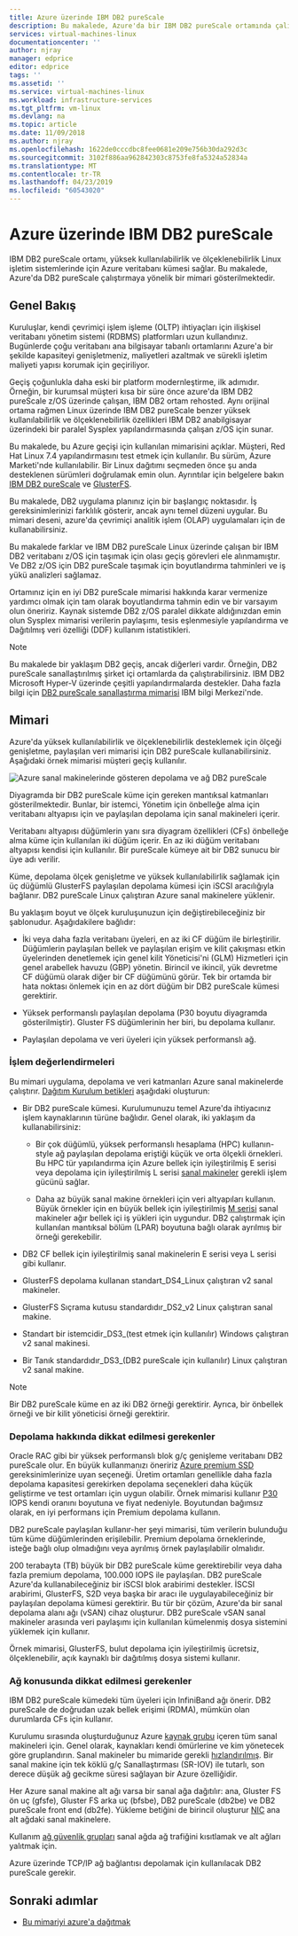 ```yaml
---
title: Azure üzerinde IBM DB2 pureScale
description: Bu makalede, Azure'da bir IBM DB2 pureScale ortamında çalıştırmaya yönelik bir mimari göstereceğiz.
services: virtual-machines-linux
documentationcenter: ''
author: njray
manager: edprice
editor: edprice
tags: ''
ms.assetid: ''
ms.service: virtual-machines-linux
ms.workload: infrastructure-services
ms.tgt_pltfrm: vm-linux
ms.devlang: na
ms.topic: article
ms.date: 11/09/2018
ms.author: njray
ms.openlocfilehash: 1622de0cccdbc8fee0681e209e756b30da292d3c
ms.sourcegitcommit: 3102f886aa962842303c8753fe8fa5324a52834a
ms.translationtype: MT
ms.contentlocale: tr-TR
ms.lasthandoff: 04/23/2019
ms.locfileid: "60543020"
---
```

# <a name="ibm-db2-purescale-on-azure"></a>Azure üzerinde IBM DB2 pureScale

IBM DB2 pureScale ortamı, yüksek kullanılabilirlik ve ölçeklenebilirlik Linux işletim sistemlerinde için Azure veritabanı kümesi sağlar. Bu makalede, Azure'da DB2 pureScale çalıştırmaya yönelik bir mimari gösterilmektedir.

## <a name="overview"></a>Genel Bakış

Kuruluşlar, kendi çevrimiçi işlem işleme (OLTP) ihtiyaçları için ilişkisel veritabanı yönetim sistemi (RDBMS) platformları uzun kullandınız. Bugünlerde çoğu veritabanı ana bilgisayar tabanlı ortamlarını Azure'a bir şekilde kapasiteyi genişletmeniz, maliyetleri azaltmak ve sürekli işletim maliyeti yapısı korumak için geçiriliyor.

Geçiş çoğunlukla daha eski bir platform modernleştirme, ilk adımıdır. Örneğin, bir kurumsal müşteri kısa bir süre önce azure'da IBM DB2 pureScale z/OS üzerinde çalışan, IBM DB2 ortam rehosted. Aynı orijinal ortama rağmen Linux üzerinde IBM DB2 pureScale benzer yüksek kullanılabilirlik ve ölçeklenebilirlik özellikleri IBM DB2 anabilgisayar üzerindeki bir paralel Sysplex yapılandırmasında çalışan z/OS için sunar.

Bu makalede, bu Azure geçişi için kullanılan mimarisini açıklar. Müşteri, Red Hat Linux 7.4 yapılandırmasını test etmek için kullanılır. Bu sürüm, Azure Marketi'nde kullanılabilir. Bir Linux dağıtımı seçmeden önce şu anda desteklenen sürümleri doğrulamak emin olun. Ayrıntılar için belgelere bakın [IBM DB2 pureScale](https://www.ibm.com/support/knowledgecenter/SSEPGG) ve [GlusterFS](https://docs.gluster.org/en/latest/).

Bu makalede, DB2 uygulama planınız için bir başlangıç noktasıdır. İş gereksinimlerinizi farklılık gösterir, ancak aynı temel düzeni uygular. Bu mimari deseni, azure'da çevrimiçi analitik işlem (OLAP) uygulamaları için de kullanabilirsiniz.

Bu makalede farklar ve IBM DB2 pureScale Linux üzerinde çalışan bir IBM DB2 veritabanı z/OS için taşımak için olası geçiş görevleri ele alınmamıştır. Ve DB2 z/OS için DB2 pureScale taşımak için boyutlandırma tahminleri ve iş yükü analizleri sağlamaz. 

Ortamınız için en iyi DB2 pureScale mimarisi hakkında karar vermenize yardımcı olmak için tam olarak boyutlandırma tahmin edin ve bir varsayım olun öneririz. Kaynak sistemde DB2 z/OS paralel dikkate aldığınızdan emin olun Sysplex mimarisi verilerin paylaşımı, tesis eşlenmesiyle yapılandırma ve Dağıtılmış veri özelliği (DDF) kullanım istatistikleri.

> [!NOTE]
> Bu makalede bir yaklaşım DB2 geçiş, ancak diğerleri vardır. Örneğin, DB2 pureScale sanallaştırılmış şirket içi ortamlarda da çalıştırabilirsiniz. IBM DB2 Microsoft Hyper-V üzerinde çeşitli yapılandırmalarda destekler. Daha fazla bilgi için [DB2 pureScale sanallaştırma mimarisi](https://www.ibm.com/support/knowledgecenter/en/SSEPGG_11.1.0/com.ibm.db2.luw.qb.server.doc/doc/r0061462.html) IBM bilgi Merkezi'nde.

## <a name="architecture"></a>Mimari

Azure'da yüksek kullanılabilirlik ve ölçeklenebilirlik desteklemek için ölçeği genişletme, paylaşılan veri mimarisi için DB2 pureScale kullanabilirsiniz. Aşağıdaki örnek mimarisi müşteri geçiş kullanılır.

![Azure sanal makinelerinde gösteren depolama ve ağ DB2 pureScale](media/db2-purescale-on-azure/pureScaleArchitecture.png "DB2 pureScale Azure sanal makinelerinde gösteren depolama ve ağ")


Diyagramda bir DB2 pureScale küme için gereken mantıksal katmanları gösterilmektedir. Bunlar, bir istemci, Yönetim için önbelleğe alma için veritabanı altyapısı için ve paylaşılan depolama için sanal makineleri içerir. 

Veritabanı altyapısı düğümlerin yanı sıra diyagram özellikleri (CFs) önbelleğe alma küme için kullanılan iki düğüm içerir. En az iki düğüm veritabanı altyapısı kendisi için kullanılır. Bir pureScale kümeye ait bir DB2 sunucu bir üye adı verilir. 

Küme, depolama ölçek genişletme ve yüksek kullanılabilirlik sağlamak için üç düğümlü GlusterFS paylaşılan depolama kümesi için iSCSI aracılığıyla bağlanır. DB2 pureScale Linux çalıştıran Azure sanal makinelere yüklenir.

Bu yaklaşım boyut ve ölçek kuruluşunuzun için değiştirebileceğiniz bir şablonudur. Aşağıdakilere bağlıdır:

-   İki veya daha fazla veritabanı üyeleri, en az iki CF düğüm ile birleştirilir. Düğümlerin paylaşılan bellek ve paylaşılan erişim ve kilit çakışması etkin üyelerinden denetlemek için genel kilit Yöneticisi'ni (GLM) Hizmetleri için genel arabellek havuzu (GBP) yönetin. Birincil ve ikincil, yük devretme CF düğümü olarak diğer bir CF düğümünü görür. Tek bir ortamda bir hata noktası önlemek için en az dört düğüm bir DB2 pureScale kümesi gerektirir.

-   Yüksek performanslı paylaşılan depolama (P30 boyutu diyagramda gösterilmiştir). Gluster FS düğümlerinin her biri, bu depolama kullanır.

-   Paylaşılan depolama ve veri üyeleri için yüksek performanslı ağ.

### <a name="compute-considerations"></a>İşlem değerlendirmeleri

Bu mimari uygulama, depolama ve veri katmanları Azure sanal makinelerde çalıştırır. [Dağıtım Kurulum betikleri](https://aka.ms/db2onazure) aşağıdaki oluşturun:

-   Bir DB2 pureScale kümesi. Kurulumunuzu temel Azure'da ihtiyacınız işlem kaynaklarının türüne bağlıdır. Genel olarak, iki yaklaşım da kullanabilirsiniz:

    -   Bir çok düğümlü, yüksek performanslı hesaplama (HPC) kullanın-style ağ paylaşılan depolama eriştiği küçük ve orta ölçekli örnekleri. Bu HPC tür yapılandırma için Azure bellek için iyileştirilmiş E serisi veya depolama için iyileştirilmiş L serisi [sanal makineler](https://docs.microsoft.com/azure/virtual-machines/windows/sizes) gerekli işlem gücünü sağlar.

    -   Daha az büyük sanal makine örnekleri için veri altyapıları kullanın. Büyük örnekler için en büyük bellek için iyileştirilmiş [M serisi](https://azure.microsoft.com/pricing/details/virtual-machines/series/) sanal makineler ağır bellek içi iş yükleri için uygundur. DB2 çalıştırmak için kullanılan mantıksal bölüm (LPAR) boyutuna bağlı olarak ayrılmış bir örneği gerekebilir.

-   DB2 CF bellek için iyileştirilmiş sanal makinelerin E serisi veya L serisi gibi kullanır.

-   GlusterFS depolama kullanan standart\_DS4\_Linux çalıştıran v2 sanal makineler.

-   GlusterFS Sıçrama kutusu standardıdır\_DS2\_v2 Linux çalıştıran sanal makine.

-   Standart bir istemcidir\_DS3\_(test etmek için kullanılır) Windows çalıştıran v2 sanal makinesi.

-   Bir Tanık standardıdır\_DS3\_(DB2 pureScale için kullanılır) Linux çalıştıran v2 sanal makine.

> [!NOTE]
> Bir DB2 pureScale küme en az iki DB2 örneği gerektirir. Ayrıca, bir önbellek örneği ve bir kilit yöneticisi örneği gerektirir.

### <a name="storage-considerations"></a>Depolama hakkında dikkat edilmesi gerekenler

Oracle RAC gibi bir yüksek performanslı blok g/ç genişleme veritabanı DB2 pureScale olur. En büyük kullanmanızı öneririz [Azure premium SSD](disks-types.md) gereksinimlerinize uyan seçeneği. Üretim ortamları genellikle daha fazla depolama kapasitesi gerekirken depolama seçenekleri daha küçük geliştirme ve test ortamları için uygun olabilir. Örnek mimarisi kullanır [P30](https://azure.microsoft.com/pricing/details/managed-disks/) IOPS kendi oranını boyutuna ve fiyat nedeniyle. Boyutundan bağımsız olarak, en iyi performans için Premium depolama kullanın.

DB2 pureScale paylaşılan kullanır-her şeyi mimarisi, tüm verilerin bulunduğu tüm küme düğümlerinden erişilebilir. Premium depolama örneklerinde, isteğe bağlı olup olmadığını veya ayrılmış örnek paylaşılabilir olmalıdır.

200 terabayta (TB) büyük bir DB2 pureScale küme gerektirebilir veya daha fazla premium depolama, 100.000 IOPS ile paylaşılan. DB2 pureScale Azure'da kullanabileceğiniz bir iSCSI blok arabirimi destekler. İSCSI arabirimi, GlusterFS, S2D veya başka bir aracı ile uygulayabileceğiniz bir paylaşılan depolama kümesi gerektirir. Bu tür bir çözüm, Azure'da bir sanal depolama alanı ağı (vSAN) cihaz oluşturur. DB2 pureScale vSAN sanal makineler arasında veri paylaşımı için kullanılan kümelenmiş dosya sistemini yüklemek için kullanır.

Örnek mimarisi, GlusterFS, bulut depolama için iyileştirilmiş ücretsiz, ölçeklenebilir, açık kaynaklı bir dağıtılmış dosya sistemi kullanır.

### <a name="networking-considerations"></a>Ağ konusunda dikkat edilmesi gerekenler

IBM DB2 pureScale kümedeki tüm üyeleri için InfiniBand ağı önerir. DB2 pureScale de doğrudan uzak bellek erişimi (RDMA), mümkün olan durumlarda CFs için kullanır.

Kurulumu sırasında oluşturduğunuz Azure [kaynak grubu](https://docs.microsoft.com/azure/azure-resource-manager/resource-group-overview) içeren tüm sanal makineleri için. Genel olarak, kaynakları kendi ömürlerine ve kim yönetecek göre gruplandırın. Sanal makineler bu mimaride gerekli [hızlandırılmış](https://azure.microsoft.com/blog/maximize-your-vm-s-performance-with-accelerated-networking-now-generally-available-for-both-windows-and-linux/). Bir sanal makine için tek köklü g/ç Sanallaştırması (SR-IOV) ile tutarlı, son derece düşük ağ gecikme süresi sağlayan bir Azure özelliğidir.

Her Azure sanal makine alt ağı varsa bir sanal ağa dağıtılır: ana, Gluster FS ön uç (gfsfe), Gluster FS arka uç (bfsbe), DB2 pureScale (db2be) ve DB2 pureScale front end (db2fe). Yükleme betiğini de birincil oluşturur [NIC](https://docs.microsoft.com/azure/virtual-machines/linux/multiple-nics) ana alt ağdaki sanal makinelere.

Kullanım [ağ güvenlik grupları](https://docs.microsoft.com/azure/virtual-network/virtual-networks-nsg) sanal ağda ağ trafiğini kısıtlamak ve alt ağları yalıtmak için.

Azure üzerinde TCP/IP ağ bağlantısı depolamak için kullanılacak DB2 pureScale gerekir.

## <a name="next-steps"></a>Sonraki adımlar

-   [Bu mimariyi azure'a dağıtmak](deploy-ibm-db2-purescale-azure.md)
